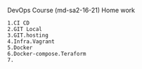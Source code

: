 DevOps Course (md-sa2-16-21)
Home work

    1.CI CD
    2.GIT Local
    3.GIT.hosting
    4.Infra.Vagrant
    5.Docker
    6.Docker-compose.Teraform
    7.
